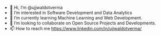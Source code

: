 - 👋 Hi, I’m @ujjwaldotverma
- 👀 I’m interested in Software Development and Data Analytics
- 🌱 I’m currently learning Machine Learning and Web Development.
- 💞️ I’m looking to collaborate on Open Source Projects and Developments.
- 📫 How to reach me https://www.linkedin.com/in/ujjwaldotverma/

<!---
ujjwaldotverma/ujjwaldotverma is a ✨ special ✨ repository because its `README.md` (this file) appears on your GitHub profile.
You can click the Preview link to take a look at your changes.
--->

